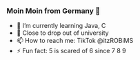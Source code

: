### Moin Moin from Germany 👋
- 🌱 I’m currently learning Java, C
- :shit: Close to drop out of university
- 📫 How to reach me: TikTok @itzROBiMS
- ⚡ Fun fact: 5 is scared of 6 since 7 8 9



<!--
**ROBiMS/ROBiMS** is a ✨ _special_ ✨ repository because its `README.md` (this file) appears on your GitHub profile.

Here are some ideas to get you started:

- 🔭 I’m currently working on ...
- 🌱 I’m currently learning ...
- 👯 I’m looking to collaborate on ...
- 🤔 I’m looking for help with ...
- 💬 Ask me about ...
- 📫 How to reach me: ...
- 😄 Pronouns: ...
- ⚡ Fun fact: ...
-->
